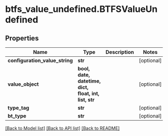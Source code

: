 # btfs_value_undefined.BTFSValueUndefined

## Properties
Name | Type | Description | Notes
------------ | ------------- | ------------- | -------------
**configuration_value_string** | **str** |  | [optional] 
**value_object** | **bool, date, datetime, dict, float, int, list, str** |  | [optional] 
**type_tag** | **str** |  | [optional] 
**bt_type** | **str** |  | [optional] 

[[Back to Model list]](../README.md#documentation-for-models) [[Back to API list]](../README.md#documentation-for-api-endpoints) [[Back to README]](../README.md)


